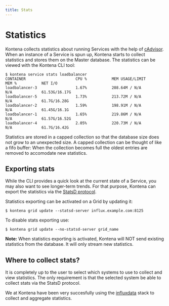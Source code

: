 ```yaml
---
title: Stats
---
```

# Statistics

Kontena collects statistics about running Services with the help of [cAdvisor](https://github.com/google/cadvisor). When an instance of a Service is spun up, Kontena starts to collect statistics and stores them on the Master database. The statistics can be viewed with the Kontena CLI tool:

```
$ kontena service stats loadbalancer
CONTAINER                      CPU %           MEM USAGE/LIMIT      MEM %           NET I/O
loadbalancer-3                 1.67%           208.64M / N/A        N/A             61.53G/16.17G
loadbalancer-5                 1.73%           213.72M / N/A        N/A             61.7G/16.28G
loadbalancer-2                 1.59%           198.91M / N/A        N/A             61.45G/16.1G
loadbalancer-1                 1.65%           219.86M / N/A        N/A             61.57G/16.52G
loadbalancer-4                 2.05%           220.73M / N/A        N/A             61.7G/16.42G
```

Statistics are stored in a capped collection so that the database size does not grow to an unexpected size. A capped collection can be thought of like a fifo buffer: When the collection becomes full the oldest entries are removed to accomodate new statistics.

## Exporting stats

While the CLI provides a quick look at the current state of a Service, you may also want to see longer-term trends. For that purpose, Kontena can export the statistics via the [StatsD protocol](https://github.com/b/statsd_spec).

Statistics exporting can be activated on a Grid by updating it:

```
$ kontena grid update --statsd-server influx.example.com:8125
```

To disable stats exporting use:

```
$ kontena grid update --no-statsd-server grid_name
```


**Note:** When statistics exporting is activated, Kontena will NOT send existing statistics from the database. It will only stream new statistics.

## Where to collect stats?

It is completely up to the user to select which systems to use to collect and view statistics. The only requirement is that the selected system be able to collect stats via the StatsD protocol.

We at Kontena have been very succesfully using the [influxdata](https://influxdata.com/) stack to collect and aggregate statistics.
